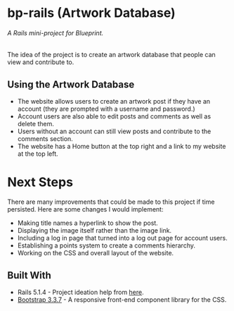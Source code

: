 # bp-rails (Artwork Database)
###### A Rails mini-project for Blueprint.

The idea of the project is to create an artwork database that people can view and contribute to.

## Using the Artwork Database
* The website allows users to create an artwork post if they have an account (they are prompted with a username and password.)
* Account users are also able to edit posts and comments as well as delete them.
* Users without an account can still view posts and contribute to the comments section.
* The website has a Home button at the top right and a link to my website at the top left.

# Next Steps
There are many improvements that could be made to this project if time persisted. Here are some changes I would implement:
* Making title names a hyperlink to show the post.
* Displaying the image itself rather than the image link.
* Including a log in page that turned into a log out page for account users.
* Establishing a points system to create a comments hierarchy.
* Working on the CSS and overall layout of the website.

## Built With
* Rails 5.1.4 - Project ideation help from [here](http://guides.rubyonrails.org/getting_started.html#creating-articles).
* [Bootstrap 3.3.7](https://getbootstrap.com/) - A responsive front-end component library for the CSS.
